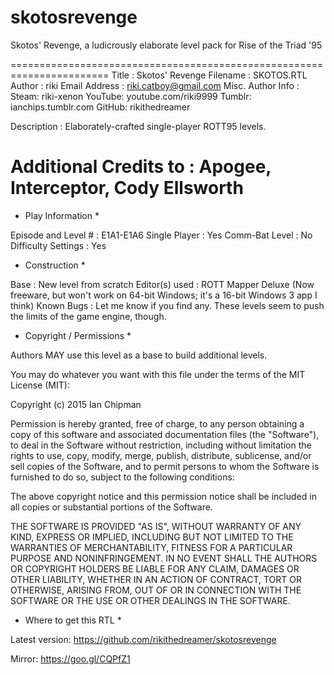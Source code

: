 # skotosrevenge
Skotos' Revenge, a ludicrously elaborate level pack for Rise of the Triad '95

=======================================================================
Title                   : Skotos' Revenge
Filename                : SKOTOS.RTL
Author                  : riki
Email Address           : riki.catboy@gmail.com
Misc. Author Info       : Steam: riki-xenon
                          YouTube: youtube.com/riki9999
                          Tumblr: ianchips.tumblr.com
                          GitHub: rikithedreamer

Description             : Elaborately-crafted single-player
                          ROTT95 levels.

Additional Credits to   : Apogee, Interceptor, Cody Ellsworth
=======================================================================

* Play Information *

Episode and Level #     : E1A1-E1A6
Single Player           : Yes
Comm-Bat Level          : No
Difficulty Settings     : Yes

* Construction *

Base                    : New level from scratch
Editor(s) used          : ROTT Mapper Deluxe
                          (Now freeware, but won't work on 64-bit
                          Windows; it's a 16-bit Windows 3 app I think)
Known Bugs              : Let me know if you find any.
                          These levels seem to push the limits of the
                          game engine, though.

* Copyright / Permissions *

Authors MAY use this level as a base to build additional levels.

You may do whatever you want with this file under the terms of the MIT
License (MIT):

Copyright (c) 2015 Ian Chipman

Permission is hereby granted, free of charge, to any person obtaining a
copy of this software and associated documentation files (the
"Software"), to deal in the Software without restriction, including
without limitation the rights to use, copy, modify, merge, publish,
distribute, sublicense, and/or sell copies of the Software, and to
permit persons to whom the Software is furnished to do so, subject to
the following conditions:

The above copyright notice and this permission notice shall be included
in all copies or substantial portions of the Software.

THE SOFTWARE IS PROVIDED "AS IS", WITHOUT WARRANTY OF ANY KIND, EXPRESS
OR IMPLIED, INCLUDING BUT NOT LIMITED TO THE WARRANTIES OF
MERCHANTABILITY, FITNESS FOR A PARTICULAR PURPOSE AND NONINFRINGEMENT.
IN NO EVENT SHALL THE AUTHORS OR COPYRIGHT HOLDERS BE LIABLE FOR ANY
CLAIM, DAMAGES OR OTHER LIABILITY, WHETHER IN AN ACTION OF CONTRACT,
TORT OR OTHERWISE, ARISING FROM, OUT OF OR IN CONNECTION WITH THE
SOFTWARE OR THE USE OR OTHER DEALINGS IN THE SOFTWARE.

* Where to get this RTL *

Latest version: https://github.com/rikithedreamer/skotosrevenge

Mirror: https://goo.gl/CQPfZ1
